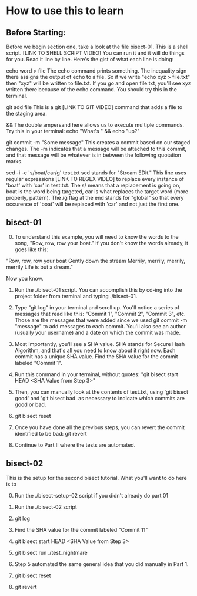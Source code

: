 # How to use this to learn

## Before Starting:

Before we begin section one, take a look at the file bisect-01. This is a shell script. [LINK TO SHELL SCRIPT VIDEO] You can run it and it will do things for you. Read it line by line. Here's the gist of what each line is doing:

echo word > file
The echo command prints something. The inequality sign there assigns the output of echo to a file. So if we write "echo xyz > file.txt" then "xyz" will be written to file.txt. If you go and open file.txt, you'll see xyz written there because of the echo command. You should try this in the terminal.

git add file
This is a git [LINK TO GIT VIDEO] command that adds a file to the staging area.

&&
The double ampersand here allows us to execute multiple commands. Try this in your terminal: echo "What's " && echo "up?" 

git commit -m "Some message"
This creates a commit based on our staged changes. The -m indicates that a message will be attached to this commit, and that message will be whatever is in between the following quotation marks.

sed -i -e 's/boat/car/g' test.txt
sed stands for "Stream EDit." This line uses regular expressions [LINK TO REGEX VIDEO] to replace every instance of 'boat' with 'car' in test.txt. The s/ means that a replacement is going on, boat is the word being targeted, car is what replaces the target word (more properly, pattern). The /g flag at the end stands for "global" so that every occurence of 'boat' will be replaced with 'car' and not just the first one. 

## bisect-01

0. To understand this example, you will need to know the words to the song, "Row, row, row your boat." If you don't know the words already, it goes like this:

"Row, row, row your boat
Gently down the stream
Merrily, merrily, merrily, merrily
Life is but a dream."

Now you know.

1. Run the ./bisect-01 script. You can accomplish this by cd-ing into the project folder from terminal and typing ./bisect-01. 

2. Type "git log" in your terminal and scroll up. You'll notice a series of messages that read like this: "Commit 1", "Commit 2", "Commit 3", etc. Those are the messages that were added since we used git commit -m "message" to add messages to each commit. You'll also see an author (usually your username) and a date on which the commit was made.

3.  Most importantly, you'll see a SHA value. SHA stands for Secure Hash Algorithm, and that's all you need to know about it right now. Each commit has a unique SHA value. Find the SHA value for the commit labeled "Commit 1".

4. Run this command in your terminal, without quotes: "git bisect start HEAD <SHA Value from Step 3>"

5. Then, you can manually look at the contents of test.txt, using 'git bisect good' and 'git bisect bad' as necessary to indicate which commits are good or bad.

6. git bisect reset

7. Once you have done all the previous steps, you can revert the commit identified to be bad: git revert <commit identified as bad>

8. Continue to Part II where the tests are automated.

## bisect-02

This is the setup for the second bisect tutorial. What you'll want to do here is to

0. Run the ./bisect-setup-02 script if you didn't already do part 01

1. Run the ./bisect-02 script

2. git log

3. Find the SHA value for the commit labeled "Commit 11"

4. git bisect start HEAD <SHA Value from Step 3>

5. git bisect run ./test_nightmare

6. Step 5 automated the same general idea that you did manually in Part 1.

7. git bisect reset

8. git revert <bad commit>
